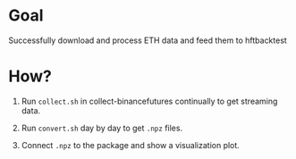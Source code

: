 # Goal 

Successfully download and process ETH 
data and feed them to hftbacktest


# How?

1. Run `collect.sh` in collect-binancefutures continually to get streaming data.

2. Run `convert.sh` day by day to get `.npz` files.

3. Connect `.npz` to the package and show a visualization plot.

